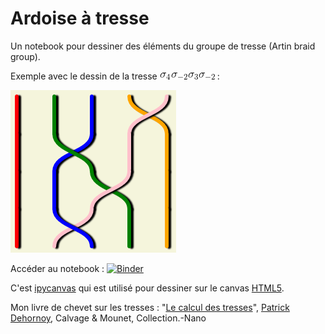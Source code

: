 # Ardoise à tresse

Un notebook pour dessiner des éléments du groupe de tresse (Artin braid group).

Exemple avec le dessin de la tresse ![4 -2 3 -2](CodeCogsEqn1.gif) :

![Une tresse](4m23m2.png)

Accéder au notebook : [![Binder](https://mybinder.org/badge_logo.svg)](https://mybinder.org/v2/gh/xysticus/braid-blackboard/master?filepath=CanvasTresse.ipynb)

C'est [ipycanvas](https://github.com/martinRenou/ipycanvas) qui est utilisé pour dessiner sur le canvas [HTML5](https://fr.wikipedia.org/wiki/Canvas_(HTML)).

Mon livre de chevet sur les tresses : "[Le calcul des tresses](https://www.decitre.fr/livres/le-calcul-des-tresses-9782916352794.html)", [Patrick Dehornoy](https://www.decitre.fr/auteur/198862/Patrick+Dehornoy), Calvage & Mounet, Collection.-Nano

